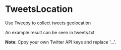 # TweetsLocation
Use Tweepy to collect tweets geolocation

An example result can be seen in tweets.txt

**Note**: Cpoy your own Twitter API keys and replace '...'.
